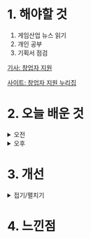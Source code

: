 
# 1. 해야할 것

1. 게임산업 뉴스 읽기 
2. 개인 공부  
3. 기획서 점검

[기사: 창업자 지원](https://www.gamemeca.com/view.php?gid=1751703)

[사이트: 창업자 지원 누리집](http://www.busanit.or.kr/)

# 2. 오늘 배운 것

<details>
<summary>오전</summary>

## 오늘의 뉴스
### 창업자 지원
![image](https://github.com/user-attachments/assets/7b34c54e-6c6a-4912-864c-42342f2c0f46)

부산 소재의 게임 컨텐츠를 만드는 걸 지원한다.\
아이디어를 만들어야 하나?\
부산하면 떠오르는 소재가 뭐가 있을까 생각해봐야겠다.\
이건 지금 내가 할 수 있는 기회중 하나인 것 같은 예감이 든다.

</details>


<details>
<summary>오후</summary>

## 채용공고 둘러보기
[채용: 크로노오디세이](https://chronostudio.career.greetinghr.com/o/105089)
****
[채용: 왕좌의 게임](https://career.netmarble.com/announce/view?anno_id=898)
****
[채용: 네오위즈 오픈월드 레벨 디자이너](https://www.neowiz.com/careers/recruit?id=e20430ce-88a4-4482-a372-54cb15f37737)

![image](https://github.com/user-attachments/assets/253d1930-5738-48f4-93bd-d003a00970d7)

</details>




# 3. 개선


<details>
<summary>접기/펼치기</summary>


</details>



# 4. 느낀점


